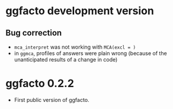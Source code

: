 # ggfacto development version

## Bug correction
* `mca_interpret` was not working with `MCA(excl = )`
* in `ggmca`, profiles of answers were plain wrong (because of the unanticipated results of a change in code)

# ggfacto 0.2.2

* First public version of ggfacto. 
